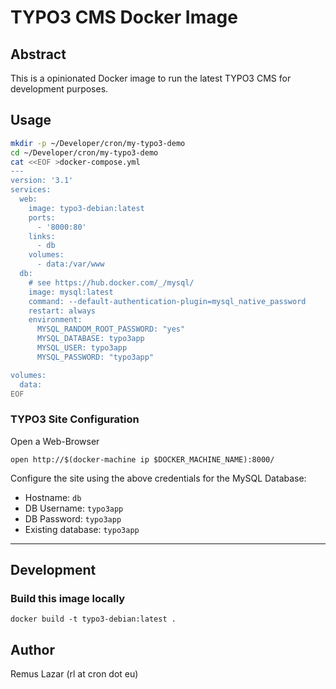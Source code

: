 TYPO3 CMS Docker Image
====

Abstract
----

This is a opinionated Docker image to run the latest TYPO3 CMS for development
purposes.

Usage
----

```bash
mkdir -p ~/Developer/cron/my-typo3-demo
cd ~/Developer/cron/my-typo3-demo
cat <<EOF >docker-compose.yml
---
version: '3.1'
services:
  web:
    image: typo3-debian:latest
    ports:
      - '8000:80'
    links:
      - db
    volumes:
      - data:/var/www
  db:
    # see https://hub.docker.com/_/mysql/
    image: mysql:latest
    command: --default-authentication-plugin=mysql_native_password
    restart: always
    environment:
      MYSQL_RANDOM_ROOT_PASSWORD: "yes"
      MYSQL_DATABASE: typo3app
      MYSQL_USER: typo3app
      MYSQL_PASSWORD: "typo3app"

volumes:
  data:
EOF
```

### TYPO3 Site Configuration

Open a Web-Browser

```
open http://$(docker-machine ip $DOCKER_MACHINE_NAME):8000/
```

Configure the site using the above credentials for the MySQL Database:

* Hostname: `db`
* DB Username: `typo3app`
* DB Password: `typo3app`
* Existing database: `typo3app`

----

Development
----

### Build this image locally

```
docker build -t typo3-debian:latest .
```

Author
----

Remus Lazar (rl at cron dot eu)
